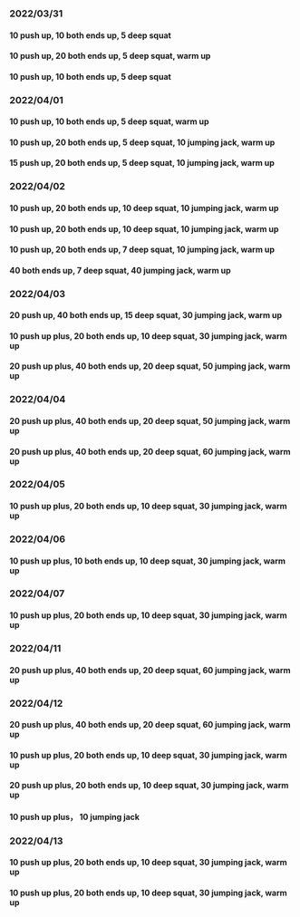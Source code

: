 ### 2022/03/31
#### 10 push up, 10 both ends up, 5 deep squat
#### 10 push up, 20 both ends up, 5 deep squat, warm up
#### 10 push up, 10 both ends up, 5 deep squat

### 2022/04/01
#### 10 push up, 10 both ends up, 5 deep squat, warm up
#### 10 push up, 20 both ends up, 5 deep squat, 10 jumping jack, warm up
#### 15 push up, 20 both ends up, 5 deep squat, 10 jumping jack, warm up

### 2022/04/02
#### 10 push up, 20 both ends up, 10 deep squat, 10 jumping jack, warm up
#### 10 push up, 20 both ends up, 10 deep squat, 10 jumping jack, warm up
#### 10 push up, 20 both ends up, 7 deep squat, 10 jumping jack, warm up
#### 40 both ends up, 7 deep squat, 40 jumping jack, warm up

### 2022/04/03
#### 20 push up, 40 both ends up, 15 deep squat, 30 jumping jack, warm up
#### 10 push up plus, 20 both ends up, 10 deep squat, 30 jumping jack, warm up
#### 20 push up plus, 40 both ends up, 20 deep squat, 50 jumping jack, warm up

### 2022/04/04
#### 20 push up plus, 40 both ends up, 20 deep squat, 50 jumping jack, warm up
#### 20 push up plus, 40 both ends up, 20 deep squat, 60 jumping jack, warm up

### 2022/04/05
#### 10 push up plus, 20 both ends up, 10 deep squat, 30 jumping jack, warm up

### 2022/04/06
#### 10 push up plus, 10 both ends up, 10 deep squat, 30 jumping jack, warm up

### 2022/04/07
#### 10 push up plus, 20 both ends up, 10 deep squat, 30 jumping jack, warm up

### 2022/04/11
#### 20 push up plus, 40 both ends up, 20 deep squat, 60 jumping jack, warm up

### 2022/04/12
#### 20 push up plus, 40 both ends up, 20 deep squat, 60 jumping jack, warm up
#### 10 push up plus, 20 both ends up, 10 deep squat, 30 jumping jack, warm up
#### 20 push up plus, 20 both ends up, 10 deep squat, 30 jumping jack, warm up
#### 10 push up plus， 10 jumping jack

### 2022/04/13
#### 10 push up plus, 20 both ends up, 10 deep squat, 30 jumping jack, warm up
#### 10 push up plus, 20 both ends up, 10 deep squat, 30 jumping jack, warm up
